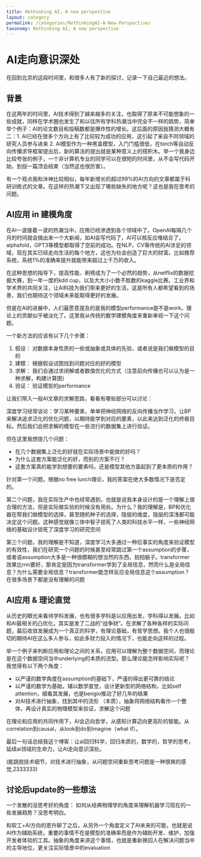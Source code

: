 ```yaml
---
title: Rethinking AI, A new perspective
layout: category
permalink: /categories/RethinkingAI-A-New-Perspective/
taxonomy: Rethinking AI, A new perspective
---
```


# AI走向意识深处

在回到北京的这段时间里，和很多人有了新的探讨，记录一下自己最近的想法。

## 背景

在这两年的时间里，AI技术得到了越来越多的关注，也取得了原来不可能想象的一些成就，同样在学术圈也发生了和以往所有学科热潮当中完全不一样的趋势，简单举个例子：AI的论文数目和投稿数都是爆炸性的增长。这后面的原因我猜测大概有二：1. AI已经在很多个方向上有了比较较为成功的应用，这引起了来自不同领域的研究人员参与进来 2. AI模型作为一种黑盒模型，入门门槛很低，在torch等自动反向传播求导框架提出后，新的算法的提出就是某种意义上的搭积木。举一个我身边比较夸张的例子，一个非计算机专业的同学可以在很短的时间里，从不会写代码开始，到投一篇顶会结束（当然这也很厉害）。

有一个观点我和沐神比较相似，每年新增长的超过99%的AI方向的文章都属于科研训练式的文章。在这样的热潮下又出现了哪些缺失的地方呢？这也是我在思考的问题。

## AI应用 in 建模角度

在AI一波接着一波的热潮当中，应用已经渗透到各个领域中了。OpenAI每隔几个月的时间就会搞出来一个大新闻，如AI会写代码了，AI可以核反应堆结合了，alphafold，GPT3等模型都取得了空前的成功。在NLP，CV等传统的AI涉足的领域，现在其实已经走向生活的每个地方，这也为社会创造了巨大的财富。比如推荐系统，系统1%的准确率提升就能带来超过上千万的收入。

在这种思想的指导下，提高性能、刷榜成为了一个必然的趋势，从netflix的数据挖掘大赛，到一年一度的kdd cup，以及大大小小数不胜数的kaggle比赛。工业界和学术界的共同关注，让AI科技为我们带来更好的生活，这是所有人都希望看到的场景，我们也期待这个领域未来能取得更好的发展。

但是在AI的进展中，人们最愿意提及的是我的模型performance是不是work，理论上的贡献似乎被淡化了。这里我从传统的数学建模角度来重新审视一下这个问题。

一个新方法的应该有以下几个步骤： 

1. 假设： 对数据本身性质的一些或抽象或具体的先验，或者说是我们做模型的目的
2. 建模： 根据假设试图找到问题对应的好的模型
3. 求解： 我们会通过求闭解或者数值优化的方式（注意前向传播也可以认为是一种求解，构建计算图）
4. 验证： 验证模型的performance

让我们带入一般AI文章的求解思路，看看有哪些部分可以讨论：

深度学习经常谈论：学习某种要素，单单把神经网络的反向传播当作学习，让BP来解决追求泛化的优化问题，以期待能学到对应的要素，以此来达到泛化的终极目标。然后我们会把求解的模型在一些流行的数据集上进行验证。

但在这里我想提几个问题：

- 在几个数据集上泛化的好就在实际场景中能做的好吗？
- 为什么这套方案能泛化的好，而别的方案不行？
- 这套方案真的能学到想要的要素吗，还是模型其他方面起到了更本质的作用？

针对第一个问题，根据no free lunch理论，我的答案在绝大多数情况下是否定的。

第二个问题，我在实际生产中也经常遇到，也就是说我本身设计的是一个理解上很合理的方法，但是实际做实验的时候没有用处。为什么？我的理解是，BP和优化器在帮我们做模型的选择，甚至随机种子的选择，隐层的维度，隐层的深浅都可能决定这个问题。这种感觉就像三体中智子锁死了人类的科技水平一样，一些神经网络的基础设计锁死了深度学习的研究空间

第三个问题，我的理解是不知道，深度学习大多通过一种后事实的角度来验证模型的有效性，我们在研究一个问题的时候甚至经常跳过第一个assumption的步骤，或者说assumption大多是一种很模糊的想当然的东西，拍拍脑子。transformer效果比rnn要好，那肯定是因为transformer学到了全局信息，然而什么是全局信息？为什么需要全局信息？transformer能怎样反应全局信息这个assumption？在很多场景下都是没有理解的问题



## AI应用  &  理论直觉

从历史的眼光来看待学科发展，也有很多学科是以应用出发，学科得以发展。比如和AI最相关的凸优化，其实是发了二战的”战争财“。在求解了各种各样的实际问题，最后收敛发展成为一个真正的科学，有理论基础，有哲学思想。我个人也很殷切的期待AI在这么多人参与，如此多财力投入的情况下，也能走向这样的过程。

举一个例子来判断应用和理论之间的关系，应用可以理解为整个数据空间，而理论是在这个数据空间当中underlying的本质的流型。那么理论能怎样影响实际呢？我觉得有以下两个角度：

- 以严谨的数学角度在assumption的基础下，严谨的得出更可靠的结论
- 以严谨的数学为基础，辅以数学直觉，设计更新型的网络结构，比如self attention，细看其发展，也是bengio推动了好几年的结果
- 对AI技术进行抽象，找到其中的流形 （本质），抽象将网络结构看作一个整体，再设计真实的物理模型来验证，求解这个问题

在理论和应用的共同作用下，AI会迈向哲学，从感知计算迈向更高阶的智能。从correlation到causal，从look到do到imagine（what if）。

最后一句话总结我这个博客：让ai回归科学，回归本质的，数学的，哲学的思考，延续ai领域的生命力，让AI走向意识深处。

(能跳脱技术细节，对技术进行抽象，从问题空间重新思考问题是一种很爽的感觉,2333333)


## 讨论后update的一些想法
一个发散的没思考好的角度： 如何从经典物理学的角度来理解机器学习现在的一些发展趋势？没思考明白。

和软工+AI方向的恩升聊了之后，从另外一个角度定义了AI未来的可能，也就是说AI作为辅助系统，重要的事情不在是模型的准确率而是作为辅助开发、维护，加强开发者体验的工具。抽象的角度来讲这个事情，也就是重新换回人在解决问题当中的主导地位，更关注实际情景中的evaluation